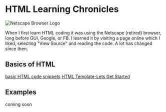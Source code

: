 # HTML Learning Chronicles 
![Netscape Browser Logo](https://uploads-ssl.webflow.com/5966ea9b9217ca534caf13d5/5c56614a53095803c146677b_70%20Netscape.png)

When I first learn HTML coding it was using the Netscape (retired) browser, long before GUI, Google, or FB.  I learned it by visiting a page online which I liked, selecting "View Source" and reading the code.  A lot has changed since then. 

## Basics of HTML
[basic HTML code snippets](https://github.com/EO4wellness/T-I-L/tree/main/HTML/Basic-Code)
[HTML Template-Lets Get Started](https://github.com/EO4wellness/T-I-L/blob/main/HTML/Basic-Code/head.html)

## Examples 
coming soon 
